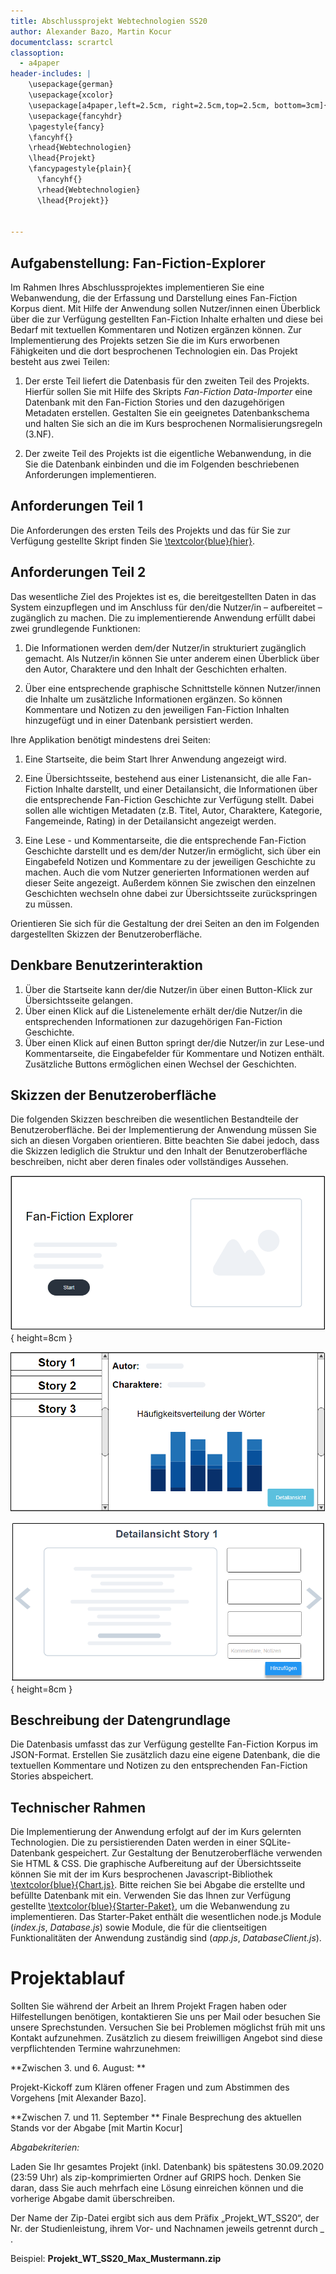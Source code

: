 ```yaml
---
title: Abschlussprojekt Webtechnologien SS20
author: Alexander Bazo, Martin Kocur
documentclass: scrartcl
classoption:
  - a4paper
header-includes: |
    \usepackage{german}
	\usepackage{xcolor} 
    \usepackage[a4paper,left=2.5cm, right=2.5cm,top=2.5cm, bottom=3cm]{geometry}
    \usepackage{fancyhdr}
    \pagestyle{fancy}
    \fancyhf{}
    \rhead{Webtechnologien}
    \lhead{Projekt}
    \fancypagestyle{plain}{
      \fancyhf{}
      \rhead{Webtechnologien}
      \lhead{Projekt}}


---
```




## Aufgabenstellung: Fan-Fiction-Explorer

Im Rahmen Ihres Abschlussprojektes implementieren Sie eine Webanwendung, die der Erfassung und Darstellung eines Fan-Fiction Korpus dient. Mit Hilfe der Anwendung sollen Nutzer/innen einen Überblick über die zur Verfügung gestellten Fan-Fiction Inhalte erhalten und diese bei Bedarf mit textuellen Kommentaren und Notizen ergänzen können. Zur Implementierung des Projekts setzen Sie die im Kurs erworbenen Fähigkeiten und die dort besprochenen Technologien ein. Das Projekt besteht aus zwei Teilen:

1.  Der erste Teil liefert die Datenbasis für den zweiten Teil des Projekts. Hierfür sollen Sie mit Hilfe des Skripts _Fan-Fiction Data-Importer_ eine Datenbank mit den Fan-Fiction Stories und den dazugehörigen Metadaten erstellen. Gestalten Sie ein geeignetes Datenbankschema und halten Sie sich an die im Kurs besprochenen Normalisierungsregeln (3.NF).

2. Der zweite Teil des Projekts ist die eigentliche Webanwendung, in die Sie die Datenbank einbinden und die im Folgenden beschriebenen Anforderungen implementieren.

   

## Anforderungen Teil 1

Die Anforderungen des ersten Teils des Projekts und das für Sie zur Verfügung gestellte Skript finden Sie [\textcolor{blue}{hier}](https://github.com/Webtechnologien-Regensburg/Fan-Fiction-Data-Importer).

## Anforderungen Teil 2

Das wesentliche Ziel des Projektes ist es, die bereitgestellten Daten in das System einzupflegen und im Anschluss für den/die Nutzer/in – aufbereitet – zugänglich zu machen. Die zu implementierende Anwendung erfüllt dabei zwei grundlegende Funktionen: 

1. Die Informationen werden dem/der Nutzer/in strukturiert zugänglich gemacht. Als Nutzer/in können Sie unter anderem einen Überblick über den Autor, Charaktere und den Inhalt der Geschichten erhalten.

2. Über eine entsprechende graphische Schnittstelle können Nutzer/innen die Inhalte um zusätzliche Informationen ergänzen. So können Kommentare und Notizen zu den jeweiligen Fan-Fiction Inhalten hinzugefügt und in einer Datenbank persistiert werden. 

Ihre Applikation benötigt mindestens drei Seiten:

1. Eine Startseite, die beim Start Ihrer Anwendung angezeigt wird.

2. Eine Übersichtsseite, bestehend aus einer Listenansicht, die alle Fan-Fiction Inhalte darstellt, und einer Detailansicht, die Informationen über die entsprechende Fan-Fiction Geschichte zur Verfügung stellt. Dabei sollen alle wichtigen Metadaten (z.B. Titel, Autor, Charaktere, Kategorie, Fangemeinde, Rating) in der Detailansicht angezeigt werden.

3. Eine Lese - und Kommentarseite, die die entsprechende Fan-Fiction Geschichte darstellt und es dem/der Nutzer/in ermöglicht, sich über ein Eingabefeld Notizen und Kommentare zu der jeweiligen Geschichte zu machen. Auch die vom Nutzer generierten Informationen werden auf dieser Seite angezeigt. Außerdem können Sie zwischen den einzelnen Geschichten wechseln ohne dabei zur Übersichtsseite zurückspringen zu müssen.

Orientieren Sie sich für die Gestaltung der drei Seiten an den im Folgenden dargestellten Skizzen der Benutzeroberfläche.

## Denkbare Benutzerinteraktion

1. Über die Startseite kann der/die Nutzer/in über einen Button-Klick zur Übersichtsseite gelangen.
2. Über einen Klick auf die Listenelemente erhält der/die Nutzer/in die entsprechenden Informationen zur dazugehörigen Fan-Fiction Geschichte.
3. Über einen Klick auf einen Button springt der/die Nutzer/in zur Lese-und Kommentarseite, die Eingabefelder für Kommentare und Notizen enthält.  Zusätzliche Buttons ermöglichen einen Wechsel der Geschichten.

## Skizzen der Benutzeroberfläche

Die folgenden Skizzen beschreiben die wesentlichen Bestandteile der Benutzeroberfläche. Bei
der Implementierung der Anwendung müssen Sie sich an diesen Vorgaben orientieren. Bitte
beachten Sie dabei jedoch, dass die Skizzen lediglich die Struktur und den Inhalt der Benutzeroberfläche
beschreiben, nicht aber deren finales oder vollständiges Aussehen.

![](Home.PNG){ height=8cm }

![](Acts.PNG)

![](Scene.PNG){ height=8cm }



## Beschreibung der Datengrundlage

Die Datenbasis umfasst das zur Verfügung gestellte Fan-Fiction Korpus im JSON-Format. Erstellen Sie zusätzlich dazu eine eigene Datenbank, die die textuellen Kommentare und Notizen zu den entsprechenden Fan-Fiction Stories abspeichert.



## Technischer Rahmen

Die Implementierung der Anwendung erfolgt auf der im Kurs gelernten Technologien. Die zu persistierenden Daten werden in einer SQLite-Datenbank gespeichert. Zur Gestaltung der Benutzeroberfläche verwenden Sie HTML & CSS. Die graphische Aufbereitung auf der Übersichtsseite können Sie mit der im Kurs besprochenen Javascript-Bibliothek [\textcolor{blue}{Chart.js}](http://www.chartjs.org/).  Bitte reichen Sie bei Abgabe die erstellte und befüllte Datenbank mit ein. Verwenden Sie das Ihnen zur Verfügung gestellte [\textcolor{blue}{Starter-Paket}](https://github.com/Webtechnologien-Regensburg/Projekt/tree/master/StarterPaket), um die Webanwendung zu implementieren. Das Starter-Paket enthält die wesentlichen node.js Module (_index.js_, _Database.js_) sowie Module, die für die clientseitigen Funktionalitäten der Anwendung zuständig sind (_app.js_, _DatabaseClient.js_).  





# Projektablauf

Sollten Sie während der Arbeit an Ihrem Projekt Fragen haben oder Hilfestellungen benötigen, kontaktieren Sie uns per Mail oder besuchen Sie unsere Sprechstunden. Versuchen Sie bei Problemen möglichst früh mit uns Kontakt aufzunehmen. Zusätzlich zu diesem freiwilligen Angebot sind diese verpflichtenden Termine wahrzunehmen:

**Zwischen 3. und 6. August: **	

Projekt-Kickoff zum Klären offener Fragen und zum Abstimmen des Vorgehens [mit Alexander Bazo]. 

**Zwischen 7. und 11. September **  Finale Besprechung des aktuellen Stands vor der Abgabe [mit Martin Kocur]



_Abgabekriterien:_

Laden Sie Ihr gesamtes Projekt (inkl. Datenbank) bis spätestens 30.09.2020 (23:59 Uhr) als zip-komprimierten Ordner auf GRIPS hoch.  Denken Sie daran, dass Sie auch mehrfach eine Lösung einreichen können und die vorherige Abgabe damit überschreiben.

Der Name der Zip-Datei ergibt sich aus dem Präfix „Projekt_WT_SS20“, der Nr. der Studienleistung, ihrem Vor- und Nachnamen jeweils getrennt durch _ .

 

Beispiel: **Projekt_WT_SS20_Max_Mustermann.zip**

